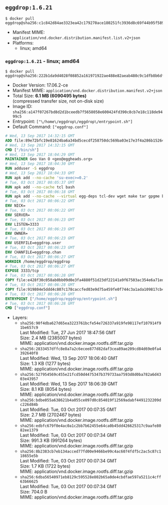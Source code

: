 ## `eggdrop:1.6.21`

```console
$ docker pull eggdrop@sha256:c1c842d84ae3323ea42c179270ace180251fc3936d8c69f44b95f58915594f25
```

-	Manifest MIME: `application/vnd.docker.distribution.manifest.list.v2+json`
-	Platforms:
	-	linux; amd64

### `eggdrop:1.6.21` - linux; amd64

```console
$ docker pull eggdrop@sha256:222b1da9d4028f08852a161971922ae488e82aeab480c9c1dfb8b6dfced04a2a
```

-	Docker Version: 17.06.2-ce
-	Manifest MIME: `application/vnd.docker.distribution.manifest.v2+json`
-	Total Size: **6.1 MB (6090495 bytes)**  
	(compressed transfer size, not on-disk size)
-	Image ID: `sha256:a147f07267bd8d2d1bceedb7f5658058e600424fd390c8cb7e18c118de9499c5`
-	Entrypoint: `["\/home\/eggdrop\/eggdrop\/entrypoint.sh"]`
-	Default Command: `["eggdrop.conf"]`

```dockerfile
# Wed, 13 Sep 2017 14:32:15 GMT
ADD file:89e72bfc19e81624ba6a34bd5cecdf258750dc569ba03e17e3f4a286b1526461 in / 
# Wed, 13 Sep 2017 14:32:15 GMT
CMD ["/bin/sh"]
# Wed, 13 Sep 2017 18:04:29 GMT
MAINTAINER Geo Van O <geo@eggheads.org>
# Wed, 13 Sep 2017 18:04:30 GMT
RUN adduser -S eggdrop
# Wed, 13 Sep 2017 18:04:33 GMT
RUN apk add --no-cache 'su-exec>=0.2'
# Tue, 03 Oct 2017 00:05:37 GMT
RUN apk add --no-cache tcl bash
# Tue, 03 Oct 2017 00:06:18 GMT
RUN apk add --no-cache --virtual egg-deps tcl-dev wget make tar gpgme build-base   && wget ftp://ftp.eggheads.org/pub/eggdrop/source/1.6/eggdrop1.6.21.tar.gz   && wget ftp://ftp.eggheads.org/pub/eggdrop/source/1.6/eggdrop1.6.21.tar.gz.asc   && gpg --keyserver ha.pool.sks-keyservers.net --recv-key B0B3D92ABE1D20233A2ECB01DB909F5EE7C0E7F7   && gpg --batch --verify eggdrop1.6.21.tar.gz.asc eggdrop1.6.21.tar.gz   && rm eggdrop1.6.21.tar.gz.asc   && tar -zxvf eggdrop1.6.21.tar.gz   && rm eggdrop1.6.21.tar.gz   && ( cd eggdrop1.6.21     && CFLAGS="-std=gnu89" ./configure --with-tclinc=/usr/include/tcl.h --with-tcllib=/usr/lib/libtcl8.6.so     && make config     && make     && make install DEST=/home/eggdrop/eggdrop )   && rm -rf eggdrop1.6.21   && mkdir /home/eggdrop/eggdrop/data   && chown -R eggdrop /home/eggdrop/eggdrop   && apk del egg-deps
# Tue, 03 Oct 2017 00:06:22 GMT
ENV NICK=
# Tue, 03 Oct 2017 00:06:22 GMT
ENV SERVER=
# Tue, 03 Oct 2017 00:06:23 GMT
ENV LISTEN=3333
# Tue, 03 Oct 2017 00:06:23 GMT
ENV OWNER=
# Tue, 03 Oct 2017 00:06:23 GMT
ENV USERFILE=eggdrop.user
# Tue, 03 Oct 2017 00:06:23 GMT
ENV CHANFILE=eggdrop.chan
# Tue, 03 Oct 2017 00:06:27 GMT
WORKDIR /home/eggdrop/eggdrop
# Tue, 03 Oct 2017 00:06:27 GMT
EXPOSE 3333/tcp
# Tue, 03 Oct 2017 00:06:28 GMT
COPY file:e428f30c058ab0bb09d0e3fa4880f51d23df22141a9f67503ac354e6a71ed388 in /home/eggdrop/eggdrop 
# Tue, 03 Oct 2017 00:06:28 GMT
COPY file:919804e5ddd4c807c178caccfed03e9d75a459fe0f744c3a1ada109817cb44ec in /home/eggdrop/eggdrop/scripts/ 
# Tue, 03 Oct 2017 00:06:28 GMT
ENTRYPOINT ["/home/eggdrop/eggdrop/entrypoint.sh"]
# Tue, 03 Oct 2017 00:06:28 GMT
CMD ["eggdrop.conf"]
```

-	Layers:
	-	`sha256:90f4dba627d65ea3223761bcfe54e726337a919fe98117ef107914f91be657c9`  
		Last Modified: Tue, 27 Jun 2017 18:47:56 GMT  
		Size: 2.4 MB (2385007 bytes)  
		MIME: application/vnd.docker.image.rootfs.diff.tar.gzip
	-	`sha256:2833457dffc8e8a7a2c6ecee877d82daf3cea89ae209cd84d69e0fa4392640f8`  
		Last Modified: Wed, 13 Sep 2017 18:06:40 GMT  
		Size: 1.3 KB (1277 bytes)  
		MIME: application/vnd.docker.image.rootfs.diff.tar.gzip
	-	`sha256:527954569c455e21fcd50d4475347b379733aa7593d8d0ba782a6d4303e43957`  
		Last Modified: Wed, 13 Sep 2017 18:06:39 GMT  
		Size: 8.1 KB (8054 bytes)  
		MIME: application/vnd.docker.image.rootfs.diff.tar.gzip
	-	`sha256:bdbe055a638621b4a055ce097d0c854019f12569adabf4491232209dc226d84b`  
		Last Modified: Tue, 03 Oct 2017 00:07:35 GMT  
		Size: 2.7 MB (2702467 bytes)  
		MIME: application/vnd.docker.image.rootfs.diff.tar.gzip
	-	`sha256:edbfc679f0e4ac0a1c2bb7b62455e64ca0b45dd426625317c9aafe8082ee1379`  
		Last Modified: Tue, 03 Oct 2017 00:07:34 GMT  
		Size: 991.3 KB (991264 bytes)  
		MIME: application/vnd.docker.image.rootfs.diff.tar.gzip
	-	`sha256:8b2383cb7eb134acced77fd00e9466be99c4ac6074fdf5c2ac5c87c118655e5b`  
		Last Modified: Tue, 03 Oct 2017 00:07:34 GMT  
		Size: 1.7 KB (1722 bytes)  
		MIME: application/vnd.docker.image.rootfs.diff.tar.gzip
	-	`sha256:6dba56540971eb8129c595528e802b65a0de4cbdfae597a5211c4cff63b66625`  
		Last Modified: Tue, 03 Oct 2017 00:07:34 GMT  
		Size: 704.0 B  
		MIME: application/vnd.docker.image.rootfs.diff.tar.gzip

